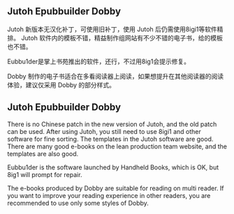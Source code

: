 ## Jutoh Epubbuilder Dobby
Jutoh 新版本无汉化补丁，可使用旧补丁，使用 Jutoh 后仍需使用8igi1等软件精排。 Jutoh 软件内的模板不错，精益制作组网站有不少不错的电子书，给的模板也不错。

Eubbu1der是掌上书苑推出的软件，还行，不过用8ig1会提示修复。

Dobby 制作的电子书适合在多看阅读器上阅读，如果想提升在其他阅读器的阅读体验，建议仅采用 Dobby 的部分样式。

## Jutoh Epubbuilder Dobby
There is no Chinese patch in the new version of Jutoh, and the old patch can be used. After using Jutoh, you still need to use 8igi1 and other software for fine sorting. The templates in the Jutoh software are good. There are many good e-books on the lean production team website, and the templates are also good.

Eubbu1der is the software launched by Handheld Books, which is OK, but 8ig1 will prompt for repair.

The e-books produced by Dobby are suitable for reading on multi reader. If you want to improve your reading experience in other readers, you are recommended to use only some styles of Dobby.
